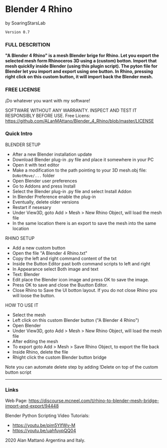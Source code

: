 # Blender 4 Rhino
by SoaringStarsLab


```
Version 0.7
```




### FULL DESCRITION

**"A Blender 4 Rhino" is a mesh Blender brige for Rhino.
Let you export the selected mesh form Rhinoceros 3D using a (custom) botton. Import that mesh quicklly inside Blender (using this plugin script). The pyton file for Blender let you import and export using one button. In Rhino, pressing right click on this custom button, it will import back the Blender mesh.**


### FREE LICENSE

¡Do whatever you want with my software!

SOFTWARE WITHOUT ANY WARRANTY. 
INSPECT AND TEST IT RESPONSIBLY BEFORE USE.
Free Licens: https://github.com/ALanMAttano/Blender_4_Rhino/blob/master/LICENSE




### Quick Intro

BLENDER SETUP
* After a new Blender installation update
* Download Blender plug-in .py file and place it somewhere in your PC
* Open it with text editor
* Make a modification to the path pointing to your 3D mesh.obj file: `DoNotMove/...` folder
* Open Blender user preferences
* Go to Addons and press Install
* Select the Blender plug-in .py file and select Install Addon
* In Blender Preference enable the plug-in
* Eventually, delete older versions
* Restart if nesesary
* Under View3D, goto Add > Mesh > New Rhino Object, will load the mesh file
* In the same location there is an export to save the mesh into the same location


RHINO SETUP
* Add a new custom button
* Open the file "A Blender 4 Rhino.txt"
* Copy the left and right command content of the txt 
* Inside the Button Editor past both command scripts to left and right
* In Appearance select Both image and text
* Text: Blender
* Edit place the Blender icon image and press OK to save the image.
* Press OK to save and close the Buutton Editor.
* Close Rhino to Save the UI botton layout. If you do not close Rhino you will loose the button.


HOW TO USE IT
* Select the mesh
* Left click on this custom Blender button ("A Blender 4 Rhino")
* Open Blender
* Under View3D, goto Add > Mesh > New Rhino Object, will load the mesh file
* After editing the mesh
* To export goto Add > Mesh > Save Rhino Object, to export the file back
* Inside Rhino, delete the file
* Rhight click the custom Blender button bridge

Note you can automate delete step by adding !Delete on top of the custom button script





-----------------------



### Links
Web Page: https://discourse.mcneel.com/t/rhino-to-blender-mesh-bridge-import-and-export/94448

Blender Python Scripting Video Tutorials: 
* https://youtu.be/pim5YIfWv-M
* https://youtu.be/uahfuypQQ04


2020 Alan Mattanó Argentina and Italy.
